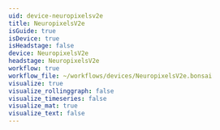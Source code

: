 ```yaml
---
uid: device-neuropixelsv2e
title: NeuropixelsV2e
isGuide: true
isDevice: true
isHeadstage: false
device: NeuropixelsV2e
headstage: NeuropixelsV2e
workflow: true
workflow_file: ~/workflows/devices/NeuropixelsV2e.bonsai
visualize: true
visualize_rollinggraph: false
visualize_timeseries: false
visualize_mat: true
visualize_text: false
---
```

